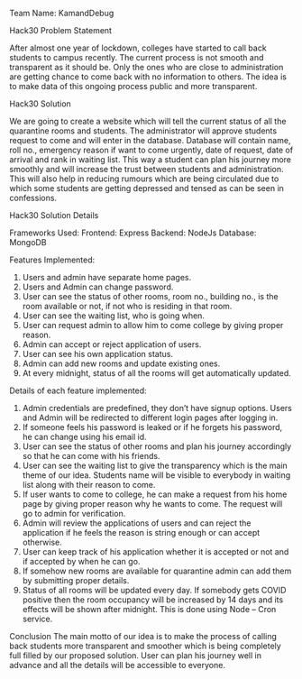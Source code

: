 Team Name: KamandDebug

Hack30 Problem Statement

After almost one year of lockdown, colleges have started to call back students to campus recently. The current process is not smooth and transparent as it should be. Only the ones who are close to administration are getting chance to come back with no information to others. 
The idea is to make data of this ongoing process public and more transparent.  

Hack30 Solution

We are going to create a website which will tell the current status of all the quarantine rooms and students. 
The administrator will approve students request to come and will enter in the database. 
Database will contain name, roll no., emergency reason if want to come urgently, date of request, date of arrival and rank in waiting list.
This way a student can plan his journey more smoothly and will increase the trust between students and administration. This will also help in reducing rumours which are being circulated due to which some students are getting depressed and tensed as can be seen in confessions.

Hack30 Solution Details

Frameworks Used:	Frontend:  Express
Backend:   NodeJs
Database:   MongoDB

Features Implemented: 
1.	Users and admin have separate home pages.
2.	Users and Admin can change password.
3.	User can see the status of other rooms, room no., building no., is the room available or not, if not who is residing in that room.
4.	User can see the waiting list, who is going when.
5.	User can request admin to allow him to come college by giving proper reason.
6.	Admin can accept or reject application of users.
7.	User can see his own application status.
8.	Admin can add new rooms and update existing ones.
9.	At every midnight, status of all the rooms will get automatically updated.

Details of each feature implemented:
1.	Admin credentials are predefined, they don’t have signup options. Users and Admin will be redirected to different login pages after logging in.
2.	If someone feels his password is leaked or if he forgets his password, he can change using his email id.
3.	User can see the status of other rooms and plan his journey accordingly so that he can come with his friends.
4.	User can see the waiting list to give the transparency which is the main theme of our idea. Students name will be visible to everybody in waiting list along with their reason to come.
5.	If user wants to come to college, he can make a request from his home page by giving proper reason why he wants to come. The request will go to admin for verification.
6.	Admin will review the applications of users and can reject the application if he feels the reason is string enough or can accept otherwise.
7.	User can keep track of his application whether it is accepted or not and if accepted by when he can go.
8.	If somehow new rooms are available for quarantine admin can add them by submitting proper details.
9.	Status of all rooms will be updated every day. If somebody gets COVID positive then the room occupancy will be increased by 14 days and its effects will be shown after midnight. This is done using    Node – Cron service.

Conclusion
The main motto of our idea is to make the process of calling back students more transparent and smoother which is being completely full filled by our proposed solution. User can plan his journey well in advance and all the details will be accessible to everyone.
